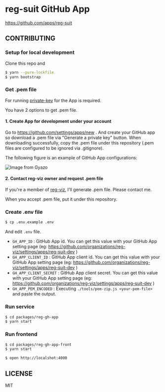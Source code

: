 # reg-suit GitHub App

https://github.com/apps/reg-suit

## CONTRIBUTING

### Setup for local development

Clone this repo and

```sh
$ yarn --pure-lockfile
$ yarn bootstrap
```

### Get .pem file
For running [private-key](https://developer.github.com/apps/building-github-apps/authenticating-with-github-apps/) for the App is required.

You have 2 options to get .pem file.

#### 1. Create App for development under your account

Go to https://github.com/settings/apps/new .
And create your GitHub app so download a .pem file via "Generate a private key" button.
When downloading successfully, copy the .pem file under this repository (.pem files are configured to be ignored via .gitignore).

The following figure is an example of GitHub App configurations:

![Image from Gyazo](https://i.gyazo.com/4ff1268304f2ca27e8e163c7fd7a3bbe.png)

#### 2. Contact reg-viz owner and request .pem file

If you're a member of [reg-viz](https://github.com/reg-viz), I'll generate .pem file. Please contact me.

When you accept .pem file, put it under this repository.

### Create .env file

```sh
$ cp .env.example .env
```

And edit `.env` file.

- `GH_APP_ID` : GitHub App id. You can get this value with your GitHub App setting page (eg: https://github.com/organizations/reg-viz/settings/apps/reg-suit-dev )
- `GH_APP_CLIENT_ID` : GitHub App client id. You can get this value with your GitHub App setting page (eg: https://github.com/organizations/reg-viz/settings/apps/reg-suit-dev )
- `GH_APP_CLIENT_SECRET` : GitHub App client secret. You can get this value with your GitHub App setting page (eg: https://github.com/organizations/reg-viz/settings/apps/reg-suit-dev )
- `GH_APP_PEM_ENCODED` : Executing `./tools/pem-zip.js <your-pem-file>` and paste the output.

### Run service

```sh
$ cd packages/reg-gh-app
$ yarn start
```

### Run frontend

```sh
$ cd packages/reg-gh-app-front
$ yarn start
```

```sh
$ open http://localshot:4000
```

## LICENSE
MIT
